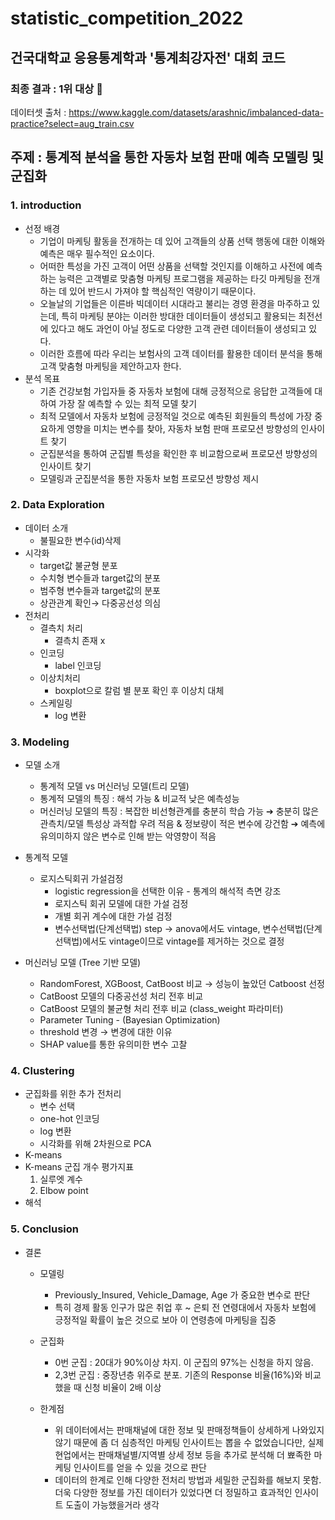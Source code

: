 # statistic_competition_2022

## 건국대학교 응용통계학과 '통계최강자전' 대회 코드
### 최종 결과 : 1위 대상 🥇

데이터셋 출처 : https://www.kaggle.com/datasets/arashnic/imbalanced-data-practice?select=aug_train.csv 


## 주제 :  통계적 분석을 통한 자동차 보험 판매 예측 모델링 및 군집화

### 1. introduction

- 선정 배경
    - 기업이 마케팅 활동을 전개하는 데 있어 고객들의 상품 선택 행동에 대한 이해와 예측은 매우 필수적인 요소이다.
    - 어떠한 특성을 가진 고객이 어떤 상품을 선택할 것인지를 이해하고 사전에 예측하는 능력은 고객별로 맞춤형 마케팅 프로그램을 제공하는 타깃 마케팅을 전개하는 데 있어 반드시 가져야 할 핵심적인 역량이기 때문이다.
    - 오늘날의 기업들은 이른바 빅데이터 시대라고 불리는 경영 환경을 마주하고 있는데, 특히 마케팅 분야는 이러한 방대한 데이터들이 생성되고 활용되는 최전선에 있다고 해도 과언이 아닐 정도로 다양한 고객 관련 데이터들이 생성되고 있다.
    - 이러한 흐름에 따라 우리는 보험사의 고객 데이터를 활용한 데이터 분석을 통해 고객 맞춤형 마케팅을 제안하고자 한다.
- 분석 목표
    - 기존 건강보험 가입자들 중 자동차 보험에 대해 긍정적으로 응답한 고객들에 대하여 가장 잘 예측할 수 있는 최적 모델 찾기
    - 최적 모델에서 자동차 보험에 긍정적일 것으로 예측된 회원들의 특성에 가장 중요하게 영향을 미치는 변수를 찾아, 자동차 보험 판매 프로모션 방향성의 인사이트 찾기
    - 군집분석을 통하여 군집별 특성을 확인한 후 비교함으로써 프로모션 방향성의 인사이트 찾기
    - 모델링과 군집분석을 통한 자동차 보험 프로모션 방향성 제시

### 2. Data Exploration

- 데이터 소개
    - 불필요한 변수(id)삭제
- 시각화
    - target값 불균형 분포
    - 수치형 변수들과 target값의 분포
    - 범주형 변수들과 target값의 분포
    - 상관관계 확인→ 다중공선성 의심
- 전처리
    - 결측치 처리
        - 결측치 존재 x
    - 인코딩
        - label 인코딩
    - 이상치처리
        - boxplot으로 칼럼 별 분포 확인 후 이상치 대체
    - 스케일링
        - log 변환

### 3. Modeling
- 모델 소개
    - 통계적 모델 vs 머신러닝 모델(트리 모델)
    - 통계적 모델의 특징 : 해석 가능 & 비교적 낮은 예측성능
    - 머신러닝 모델의 특징 : 복잡한 비선형관계를 충분히 학습 가능 ➔ 충분히 많은 관측치/모델 특성상 과적합 우려 적음
    & 정보량이 적은 변수에 강건함 ➔ 예측에 유의미하지 않은 변수로 인해 받는 악영향이 적음
    
- 통계적 모델
    - 로지스틱회귀 가설검정
        - logistic regression을 선택한 이유 - 통계의 해석적 측면 강조
        - 로지스틱 회귀 모델에 대한 가설 검정
        - 개별 회귀 계수에 대한 가설 검정
        - 변수선택법(단계선택법) step
        → anova에서도 vintage, 변수선택법(단계선택법)에서도 vintage이므로 vintage를 제거하는 것으로 결정
        
- 머신러닝 모델 (Tree 기반 모델)
    - RandomForest, XGBoost, CatBoost 비교 → 성능이 높았던 Catboost 선정
    - CatBoost 모델의 다중공선성 처리 전후 비교
    - CatBoost 모델의 불균형 처리 전후 비교 (class_weight 파라미터)
    - Parameter Tuning -  (Bayesian Optimization)
    - threshold 변경 → 변경에 대한 이유
    - SHAP value를 통한 유의미한 변수 고찰

### 4. Clustering

- 군집화를 위한 추가 전처리
    - 변수 선택
    - one-hot 인코딩
    - log 변환
    - 시각화를 위해 2차원으로 PCA
- K-means
- K-means 군집 개수 평가지표
    1. 실루엣 계수
    2. Elbow point
- 해석

### 5. Conclusion

- 결론
    - 모델링
        - Previously_Insured, Vehicle_Damage, Age 가 중요한 변수로 판단
        - 특히 경제 활동 인구가 많은 취업 후 ~ 은퇴 전 연령대에서 자동차 보험에 긍정적일 확률이 높은 것으로 보아 이 연령층에 마케팅을 집중
    - 군집화
        - 0번 군집 : 20대가 90%이상 차지. 이 군집의 97%는 신청을 하지 않음.
        - 2,3번 군집 : 중장년층 위주로 분포. 기존의 Response 비율(16%)와 비교 했을 때 신청 비율이 2배 이상
    

    - 한계점
        - 위 데이터에서는 판매채널에 대한 정보 및 판매정책들이 상세하게 나와있지 않기 때문에 좀 더 심층적인 마케팅 인사이트는 뽑을 수 없었습니다만, 실제 현업에서는 판매채널별/지역별 상세 정보 등을 추가로 분석해 더 뾰족한 마케팅 인사이트를 얻을 수 있을 것으로 판단
        - 데이터의 한계로 인해 다양한 전처리 방법과 세밀한 군집화를 해보지 못함. 더욱 다양한 정보를 가진 데이터가 있었다면 더 정밀하고 효과적인 인사이트 도출이 가능했을거라 생각

